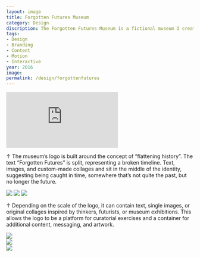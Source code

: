 ```yaml
---
layout: image
title: Forgotten Futures Museum
category: Design
discription: The Forgotten Futures Museum is a fictional museum I created while a student in MICA’s MFA program. The Forgotten Futures Museum exists to document and archive history’s visions for the future. From flying cars to controlled environments, science fiction films to geodesic domes, the museum remembers the images of the futures that have been forgotten. For the project, I designed the branding and collateral, developed copy, and produced a short trailer to announce the museum’s opening.
tags:
- Design
- Branding
- Content
- Motion
- Interactive
year: 2016
image: 
permalink: /design/forgottenfutures 
---
```


<div class="responsive-container"><p>
<iframe src="https://player.vimeo.com/video/158380110?title=0&byline=0&portrait=0"" frameborder="0" allowfullscreen>
</iframe></p>
</div>

<div class="images-right"><p>&uarr; The museum’s logo is built around the concept of “flattening history”. The text “Forgotten Futures” is split, representing a broken timeline. Text, images, and custom-made collages and sit in the middle of the identity, suggesting being caught in time, somewhere that’s not quite the past, but no longer the future. </p></div>

<section class="clear"></section>
<img src="http://www.jarrettfuller.com/portfolio/images/forgotten-futures_05.jpg">
<img src="http://www.jarrettfuller.com/portfolio/images/forgotten-futures_01.jpg">
<img src="http://www.jarrettfuller.com/portfolio/images/forgotten-futures_03.jpg">
<div class="images-right"><p>&uarr; Depending on the scale of the logo, it can contain text, single images, or original collages inspired by thinkers, futurists, or museum exhibitions. This allows the logo to be a platform for curatorial exercises and a container for additional content, messaging, and artwork. </p></div>

<section class="clear"></section>

<div class="images-left"><img src="http://www.jarrettfuller.com/portfolio/images/forgotten-futures_04.jpg"></div>
<div class="images-right"><img src="http://www.jarrettfuller.com/portfolio/images/forgotten-futures_06.jpg"></div>

<section class="clear"></section>

<img src="http://www.jarrettfuller.com/portfolio/images/forgotten-futures_02.jpg">